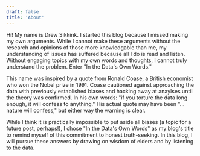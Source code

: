 ```yaml
---
draft: false
title: 'About'
---
```


Hi! My name is Drew Sikkink. I started this blog because I missed making my own arguments. While I cannot make these arguments without the research and opinions of those more knowledgable than me, my understanding of issues has suffered because all I do is read and listen. Without engaging topics with my own words and thoughts, I cannot truly understand the problem. Enter "In the Data's Own Words." 

This name was inspired by a quote from Ronald Coase, a British economist who won the Nobel prize in 1991. Coase cautioned against approaching the data with previously established biases and hacking away at anaylses until the theory was confirmed. In his own words: "if you torture the data long enough, it will confess to anything." His actual quote may have been "... nature will confess," but either way the warning is clear. 

While I think it is practically impossible to put aside all biases (a topic for a future post, perhaps!), I chose "In the Data's Own Words" as my blog's title to remind myself of this commitment to honest truth-seeking. In this blog, I will pursue these answers by drawing on wisdom of elders and by listening to the data. 